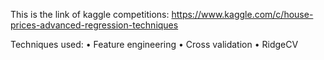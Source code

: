 This is the link of kaggle competitions: https://www.kaggle.com/c/house-prices-advanced-regression-techniques

Techniques used:
• Feature engineering
• Cross validation
• RidgeCV
